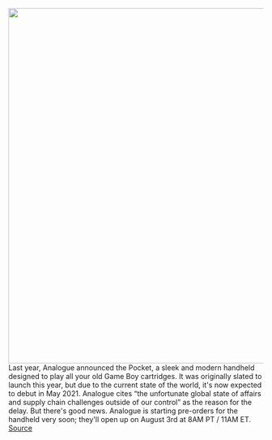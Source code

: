 <img src='https://cdn.vox-cdn.com/thumbor/dHj00hsI_uCaNH4M08bGf42wnsU=/0x0:7298x4096/1200x800/filters:focal(3066x1465:4232x2631)/cdn.vox-cdn.com/uploads/chorus_image/image/67113702/3_Analogue_Pocket_All_Angles.0.jpg' width='700px' /><br/>
Last year, Analogue announced the Pocket, a sleek and modern handheld designed to play all your old Game Boy cartridges. It was originally slated to launch this year, but due to the current state of the world, it's now expected to debut in May 2021. Analogue cites “the unfortunate global state of affairs and supply chain challenges outside of our control” as the reason for the delay. But there's good news. Analogue is starting pre-orders for the handheld very soon; they'll open up on August 3rd at 8AM PT / 11AM ET.
<a href='https://www.theverge.com/2020/7/27/21337403/analogue-pocket-release-date-delay-pre-order'> Source <a/>